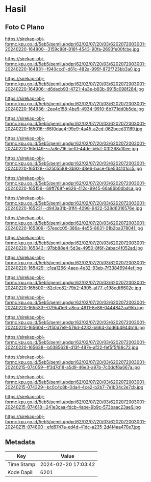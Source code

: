 # Hasil

## Foto C Plano

https://sirekap-obj-formc.kpu.go.id/5eb5/pemilu/pdpr/62/02/07/20/03/6202072003001-20240220-164800--3159c88f-816f-4543-90fa-2693fe00fcbe.jpg

https://sirekap-obj-formc.kpu.go.id/5eb5/pemilu/pdpr/62/02/07/20/03/6202072003001-20240220-164831--f940ccd1-d61c-482a-995f-872f723bb3a0.jpg

https://sirekap-obj-formc.kpu.go.id/5eb5/pemilu/pdpr/62/02/07/20/03/6202072003001-20240220-164906--d6dacb93-4721-4a3e-b93b-6915c098f284.jpg

https://sirekap-obj-formc.kpu.go.id/5eb5/pemilu/pdpr/62/02/07/20/03/6202072003001-20240220-164936--2ee4c158-4be5-4934-9910-6b771dd0b5de.jpg

https://sirekap-obj-formc.kpu.go.id/5eb5/pemilu/pdpr/62/02/07/20/03/6202072003001-20240220-165016--66f0dac4-99e9-4a45-a2ed-062bccd31169.jpg

https://sirekap-obj-formc.kpu.go.id/5eb5/pemilu/pdpr/62/02/07/20/03/6202072003001-20240220-165049--c7a8e716-bef0-44de-b6cf-0fff268c10ee.jpg

https://sirekap-obj-formc.kpu.go.id/5eb5/pemilu/pdpr/62/02/07/20/03/6202072003001-20240220-165129--52505588-3b93-48e6-bace-fbe534101cc5.jpg

https://sirekap-obj-formc.kpu.go.id/5eb5/pemilu/pdpr/62/02/07/20/03/6202072003001-20240220-165159--69ff768f-e626-412c-9945-66a86b0dbdca.jpg

https://sirekap-obj-formc.kpu.go.id/5eb5/pemilu/pdpr/62/02/07/20/03/6202072003001-20240220-165231--d943a31b-81f4-4098-9422-528d6316576e.jpg

https://sirekap-obj-formc.kpu.go.id/5eb5/pemilu/pdpr/62/02/07/20/03/6202072003001-20240220-165309--57eedc05-386a-4e55-8631-01b2ba378041.jpg

https://sirekap-obj-formc.kpu.go.id/5eb5/pemilu/pdpr/62/02/07/20/03/6202072003001-20240220-165343--97bb88e4-5d3e-4950-8f6f-2abac4f052ad.jpg

https://sirekap-obj-formc.kpu.go.id/5eb5/pemilu/pdpr/62/02/07/20/03/6202072003001-20240220-165429--c1ea1266-4aee-4e32-93eb-7f33849944ef.jpg

https://sirekap-obj-formc.kpu.go.id/5eb5/pemilu/pdpr/62/02/07/20/03/6202072003001-20240220-165500--82cfec82-79b2-4905-af77-e198edf6602c.jpg

https://sirekap-obj-formc.kpu.go.id/5eb5/pemilu/pdpr/62/02/07/20/03/6202072003001-20240220-165533--079b41e6-a8ea-4911-8e86-0444842aa95b.jpg

https://sirekap-obj-formc.kpu.go.id/5eb5/pemilu/pdpr/62/02/07/20/03/6202072003001-20240220-165604--2f50d7e9-576d-4233-b664-3dd6b4944b16.jpg

https://sirekap-obj-formc.kpu.go.id/5eb5/pemilu/pdpr/62/02/07/20/03/6202072003001-20240220-165638--b0385628-d13f-487e-af22-fef5f5f88c72.jpg

https://sirekap-obj-formc.kpu.go.id/5eb5/pemilu/pdpr/62/02/07/20/03/6202072003001-20240215-074059--ff3d7d18-a5d9-46e3-a97b-7c0ddf6a667a.jpg

https://sirekap-obj-formc.kpu.go.id/5eb5/pemilu/pdpr/62/02/07/20/03/6202072003001-20240215-074329--bc0c4c8b-0da4-4ce2-b2b7-7e1b04c2e7cb.jpg

https://sirekap-obj-formc.kpu.go.id/5eb5/pemilu/pdpr/62/02/07/20/03/6202072003001-20240215-074618--241e3caa-fdcb-4abe-9b9c-573baac23ae6.jpg

https://sirekap-obj-formc.kpu.go.id/5eb5/pemilu/pdpr/62/02/07/20/03/6202072003001-20240215-074800--efd6747a-ed4d-41dc-a235-2d4f4aa470e7.jpg


## Metadata

| Key        | Value               |
| ---------- | ------------------- |
| Time Stamp | 2024-02-20 17:03:42 |
| Kode Dapil | 6201                |



